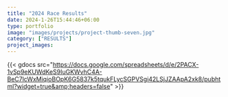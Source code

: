 ```yaml
---
title: "2024 Race Results"
date: 2024-1-26T15:44:46+06:00
type: portfolio
image: "images/projects/project-thumb-seven.jpg"
category: ["RESULTS"]
project_images:
---
```


{{< gdocs src="https://docs.google.com/spreadsheets/d/e/2PACX-1vSp9eKUWdKeS9IuGKWvhC4A-BeC7lcWxMiqioBOpK6G5837k5tqukFLycSGPVSgi42LSjJZAApA2xk8/pubhtml?widget=true&amp;headers=false" >}}
